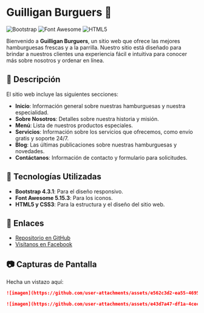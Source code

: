 # Guilligan Burguers 🍔

![Bootstrap](https://img.shields.io/badge/Bootstrap-4.3.1-blue.svg)
![Font Awesome](https://img.shields.io/badge/Font%20Awesome-5.15.3-blue.svg)
![HTML5](https://img.shields.io/badge/HTML5-CSS3-orange.svg)

Bienvenido a **Guilligan Burguers**, un sitio web que ofrece las mejores hamburguesas frescas y a la parrilla. Nuestro sitio está diseñado para brindar a nuestros clientes una experiencia fácil e intuitiva para conocer más sobre nosotros y ordenar en línea.

## 📝 Descripción

El sitio web incluye las siguientes secciones:

- **Inicio**: Información general sobre nuestras hamburguesas y nuestra especialidad.
- **Sobre Nosotros**: Detalles sobre nuestra historia y misión.
- **Menú**: Lista de nuestros productos especiales.
- **Servicios**: Información sobre los servicios que ofrecemos, como envío gratis y soporte 24/7.
- **Blog**: Las últimas publicaciones sobre nuestras hamburguesas y novedades.
- **Contáctanos**: Información de contacto y formulario para solicitudes.

## 🚀 Tecnologías Utilizadas

- **Bootstrap 4.3.1**: Para el diseño responsivo.
- **Font Awesome 5.15.3**: Para los iconos.
- **HTML5 y CSS3**: Para la estructura y el diseño del sitio web.

## 🔗 Enlaces

- [Repositorio en GitHub](https://github.com/dyjhor014/landing_page_guiligan_burguer)
- [Visítanos en Facebook](http://facebook.com/jcruzsuasnabar)

## 📷 Capturas de Pantalla

Hecha un vistazo aquí:

```markdown
![imagen](https://github.com/user-attachments/assets/e562c3d2-ea55-4695-8968-30a746334676)

![imagen](https://github.com/user-attachments/assets/e43d7a47-df1a-4cec-91c3-7dd3a5c180a1)


